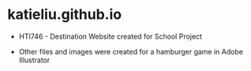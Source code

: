 # katieliu.github.io

- HTI746 - Destination Website created for School Project

- Other files and images were created for a hamburger game in Adobe Illustrator
